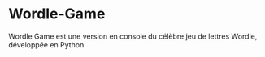 # Wordle-Game
Wordle Game est une version en console du célèbre jeu de lettres Wordle, développée en Python.
